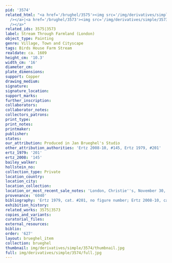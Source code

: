 ```yaml
---
pid: '3574'
related_html: "<a href='/brughel/3575'><img src='/img/derivatives/simple/3575/thumbnail.jpg'
  /></a>|<a href='/brughel/3573'><img src='/img/derivatives/simple/3573/thumbnail.jpg'
  /></a>"
related_ids: 3575|3573
label: Stream Through Farmland (London)
object_type: Painting
genre: Village, Town and Cityscape
tags: Birds House Farm Stream
realdate: ca. 1609
height_cm: '10.3'
width_cm: '16'
diameter_cm: 
plate_dimensions: 
support: Copper
drawing_medium: 
signature: 
signature_location: 
support_marks: 
further_inscription: 
collaborators: 
collaborator_notes: 
collectors_patrons: 
print_type: 
print_notes: 
printmaker: 
publisher: 
states: 
our_attribution: Produced in Jan Brueghel's Studio
other_attribution_authorities: 'Ertz 2008-10, #145, Ertz 1979, #201'
ertz_1979: '201'
ertz_2008: '145'
bailey_walker: 
hollstein_no: 
collection_type: Private
location_country: 
location_city: 
location_collection: 
location_or_most_recent_sale_notes: 'London, Christie''s, November 30, 1979, #112'
provenance: '6040'
bibliography: 'Ertz 1979, cat. #201, no figure number; Ertz 2008-10, cat. #145'
exhibition_history: 
related_works: 3575|3573
copies_and_variants: 
curatorial_files: 
external_resources: 
biblio: 
order: '627'
layout: brueghel_item
collection: brueghel
thumbnail: img/derivatives/simple/3574/thumbnail.jpg
full: img/derivatives/simple/3574/full.jpg
---
```

